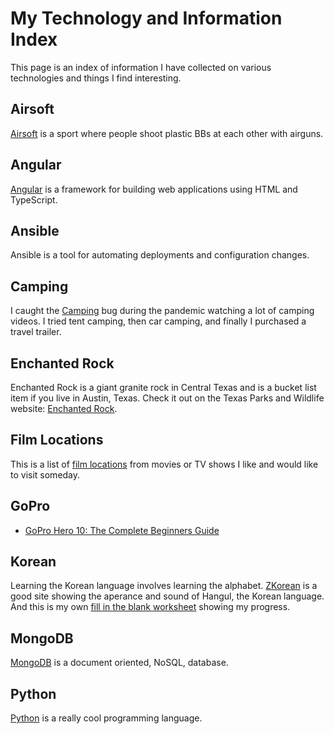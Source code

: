 # My Technology and Information Index

This page is an index of information I have collected on various technologies and things I find interesting.


## Airsoft

[Airsoft](https://patrickaregan.github.io/tech-index/airsoft) is a sport where people shoot plastic BBs at each other with airguns.


## Angular

[Angular](https://patrickaregan.github.io/tech-index/angular) is a framework for building web applications using HTML and TypeScript.


## Ansible

Ansible is a tool for automating deployments and configuration changes.


## Camping

I caught the [Camping](https://patrickaregan.github.io/tech-index/camping) bug during the pandemic watching a lot of camping videos. I tried tent camping, then car camping, and finally I purchased a travel trailer.


## Enchanted Rock

Enchanted Rock is a giant granite rock in Central Texas and is a bucket list item if you live in Austin, Texas. Check it out on the Texas Parks and Wildlife website: [Enchanted Rock](https://tpwd.texas.gov/state-parks/enchanted-rock).


## Film Locations

This is a list of [film locations](https://patrickaregan.github.io/tech-index/film_locations) from movies or TV shows I like and would like to visit someday.


## GoPro

- [GoPro Hero 10: The Complete Beginners Guide](https://www.youtube.com/watch?v=wDXV1lW5rSE)


## Korean

Learning the Korean language involves learning the alphabet. [ZKorean](https://zkorean.com/hangul/appearance) is a good site showing the aperance and sound of Hangul, the Korean language. And this is my own [fill in the blank worksheet](https://patrickaregan.github.io/tech-index/korean) showing my progress.


## MongoDB

[MongoDB](https://patrickaregan.github.io/tech-index/mongodb) is a document oriented, NoSQL, database.


## Python

[Python](https://patrickaregan.github.io/tech-index/python) is a really cool programming language.




